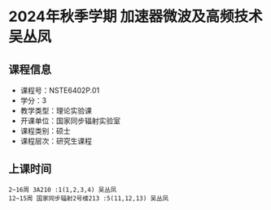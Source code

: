 # 2024年秋季学期 加速器微波及高频技术 吴丛凤






## 课程信息

- 课程号：NSTE6402P.01
- 学分：3
- 教学类型：理论实验课
- 开课单位：国家同步辐射实验室
- 课程类别：硕士
- 课程层次：研究生课程

## 上课时间

```
2~16周 3A210 :1(1,2,3,4) 吴丛凤
12~15周 国家同步辐射2号楼213 :5(11,12,13) 吴丛凤
```

